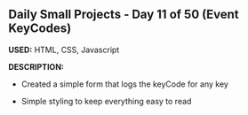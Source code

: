## Daily Small Projects - Day 11 of 50 (Event KeyCodes) 

**USED:** HTML, CSS, Javascript

**DESCRIPTION:** 
* Created a simple form that logs the keyCode for any key

* Simple styling to keep everything easy to read